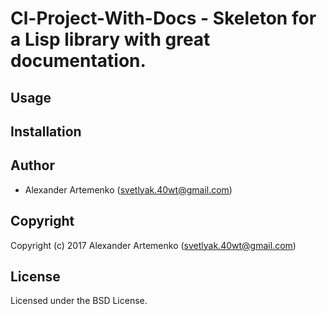 # Cl-Project-With-Docs - Skeleton for a Lisp library with great documentation.

## Usage

## Installation

## Author

* Alexander Artemenko (svetlyak.40wt@gmail.com)

## Copyright

Copyright (c) 2017 Alexander Artemenko (svetlyak.40wt@gmail.com)

## License

Licensed under the BSD License.
